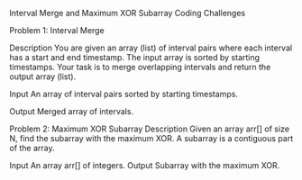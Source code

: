Interval Merge and Maximum XOR Subarray Coding Challenges

Problem 1: Interval Merge

Description
You are given an array (list) of interval pairs where each interval has a start and end timestamp. The input array is sorted by starting timestamps. Your task is to merge overlapping intervals and return the output array (list).

Input
An array of interval pairs sorted by starting timestamps.

Output
Merged array of intervals.


Problem 2: Maximum XOR Subarray
Description
Given an array arr[] of size N, find the subarray with the maximum XOR. A subarray is a contiguous part of the array.

Input
An array arr[] of integers.
Output
Subarray with the maximum XOR.
